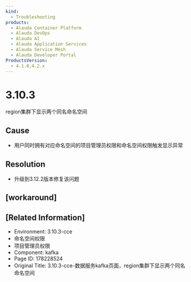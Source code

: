 ```yaml
---
kind:
  - Troubleshooting
products:
  - Alauda Container Platform
  - Alauda DevOps
  - Alauda AI
  - Alauda Application Services
  - Alauda Service Mesh
  - Alauda Developer Portal
ProductsVersion:
  - 4.1.0,4.2.x
---
```

<!-- A type of document that involves encountering a fault, diagnosing it, performing root cause analysis, and providing solutions. -->

# 3.10.3

region集群下显示两个同名命名空间

## Cause
- 用户同时拥有对应命名空间的项目管理员权限和命名空间权限触发显示异常

## Resolution
- 升级到3.12.2版本修复该问题

## [workaround]

## [Related Information]
- Environment: 3.10.3-cce
- 命名空间权限
- 项目管理员权限
- Component: kafka
- Page ID: 178228524
- Original Title: 3.10.3-cce-数据服务kafka页面，region集群下显示两个同名命名空间
